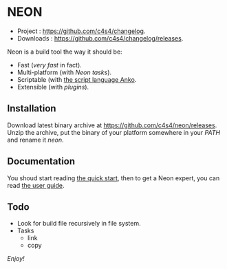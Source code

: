 NEON
====

- Project : <https://github.com/c4s4/changelog>.
- Downloads : <https://github.com/c4s4/changelog/releases>.

Neon is a build tool the way it should be:

- Fast (*very fast* in fact).
- Multi-platform (with *Neon tasks*).
- Scriptable (with [the script language Anko](http://github.com/mattn/anko).
- Extensible (with *plugins*).

Installation
------------

Download latest binary archive at <https://github.com/c4s4/neon/releases>. Unzip the archive, put the binary of your platform somewhere in your *PATH* and rename it *neon*.

Documentation
-------------

You shoud start reading [the quick start](doc/quickstart.md), then to get a Neon expert, you can read [the user guide](doc/userguide.md).

Todo
----

- Look for build file recursively in file system.
- Tasks
  - link
  - copy

*Enjoy!*
